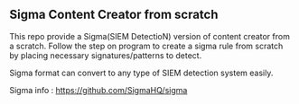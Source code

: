 ## Sigma Content Creator from scratch


This repo provide a Sigma(SIEM DetectioN) version of content creator from a scratch.
Follow the step on program to create a sigma rule from scratch by placing necessary signatures/patterns to detect.

Sigma format can convert to any type of SIEM detection system easily.

Sigma info : https://github.com/SigmaHQ/sigma
